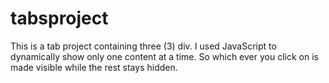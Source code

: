 ﻿# tabsproject
This is a tab project containing three (3) div. I used JavaScript to dynamically show only one content at a time. So which ever you click on is made visible while the rest stays hidden. 
